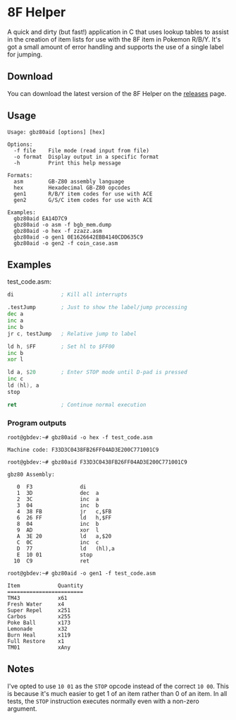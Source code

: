 8F Helper
=========

A quick and dirty (but fast!) application in C that uses lookup tables to assist in the creation of item lists for use with the 8F item in Pokemon R/B/Y. It's got a small amount of error handling and supports the use of a single label for jumping.

## Download
You can download the latest version of the 8F Helper on the [releases](https://github.com/KernelEquinox/8F-Helper/releases/) page.

## Usage
```
Usage: gbz80aid [options] [hex]

Options:
  -f file    File mode (read input from file)
  -o format  Display output in a specific format
  -h         Print this help message

Formats:
  asm        GB-Z80 assembly language
  hex        Hexadecimal GB-Z80 opcodes
  gen1       R/B/Y item codes for use with ACE
  gen2       G/S/C item codes for use with ACE

Examples:
  gbz80aid EA14D7C9
  gbz80aid -o asm -f bgb_mem.dump
  gbz80aid -o hex -f zzazz.asm
  gbz80aid -o gen1 0E1626642EBB4140CDD635C9
  gbz80aid -o gen2 -f coin_case.asm
```

## Examples
test_code.asm:
```asm
di               ; Kill all interrupts

.testJump        ; Just to show the label/jump processing
dec a
inc a
inc b
jr c, testJump   ; Relative jump to label

ld h, $FF        ; Set hl to $FF00
inc b
xor l

ld a, $20        ; Enter STOP mode until D-pad is pressed
inc c
ld (hl), a
stop

ret              ; Continue normal execution 
```
### Program outputs
```
root@gbdev:~# gbz80aid -o hex -f test_code.asm

Machine code: F33D3C0438FB26FF04AD3E200C771001C9
```
```
root@gbdev:~# gbz80aid F33D3C0438FB26FF04AD3E200C771001C9

gbz80 Assembly:

   0  F3               di
   1  3D               dec  a
   2  3C               inc  a
   3  04               inc  b
   4  38 FB            jr   c,$FB
   6  26 FF            ld   h,$FF
   8  04               inc  b
   9  AD               xor  l
   A  3E 20            ld   a,$20
   C  0C               inc  c
   D  77               ld   (hl),a
   E  10 01            stop
  10  C9               ret
```
```
root@gbdev:~# gbz80aid -o gen1 -f test_code.asm

Item            Quantity
========================
TM43            x61
Fresh Water     x4
Super Repel     x251
Carbos          x255
Poke Ball       x173
Lemonade        x32
Burn Heal       x119
Full Restore    x1
TM01            xAny
```

## Notes
I've opted to use `10 01` as the `STOP` opcode instead of the correct `10 00`. This is because it's much easier to get 1 of an item rather than 0 of an item. In all tests, the `STOP` instruction executes normally even with a non-zero argument.


